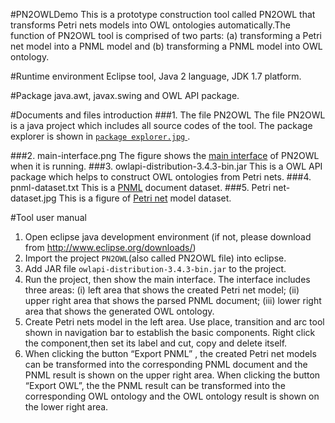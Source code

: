 #PN2OWLDemo
This is a prototype construction tool called PN2OWL that transforms Petri nets models into OWL ontologies automatically.The function of PN2OWL tool is comprised of two parts: (a) transforming a Petri net model into a PNML model and (b) transforming a PNML model into OWL ontology.

#Runtime environment
Eclipse tool, Java 2 language, JDK 1.7 platform.

#Package
java.awt, javax.swing and OWL API package.

#Documents and files introduction
###1. The file PN2OWL
The file PN2OWL is a java project which includes all source codes of the tool. The package explorer is shown in [`package explorer.jpg` ](https://github.com/haitaoneu/PN2OWLDemo/blob/master/package%20explorer.jpg).

###2. main-interface.png
The figure shows the [main interface](https://github.com/haitaoneu/PN2OWLDemo/blob/master/main-interface.png) of PN2OWL when it is running.
###3. owlapi-distribution-3.4.3-bin.jar
This is a OWL API package which helps to construct OWL ontologies from Petri nets.
###4. pnml-dataset.txt
This is a [PNML](https://github.com/haitaoneu/PN2OWLDemo/blob/master/pnml-dataset.txt) document dataset.
###5. Petri net-dataset.jpg
This is a figure of [Petri net](https://github.com/haitaoneu/PN2OWLDemo/blob/master/Petri%20net-dataset.jpg) model dataset.

#Tool user manual
1. Open eclipse java development environment (if not, please download from http://www.eclipse.org/downloads/)
2. Import the project `PN2OWL`(also called PN2OWL file) into eclipse.
3. Add JAR file `owlapi-distribution-3.4.3-bin.jar` to the project.
4. Run the project, then show the main interface. The interface includes three areas: (i) left area that shows the created Petri net model; (ii) upper right area that shows the parsed PNML document; (iii) lower right area that shows the generated OWL ontology.
5. Create Petri nets model in the left area. Use place, transition and arc tool shown in navigation bar to establish the basic components. Right click the component,then set its label and cut, copy and delete itself.
6. When clicking the button “Export PNML” , the created Petri net models can be transformed into the corresponding PNML document and the PNML result is shown on the upper right area. 
  When clicking the button “Export OWL”, the the PNML result can be transformed into the corresponding OWL ontology and the OWL ontology result is shown on the lower right area.



